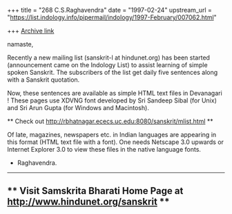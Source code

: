 +++
title = "268 C.S.Raghavendra"
date = "1997-02-24"
upstream_url = "https://list.indology.info/pipermail/indology/1997-February/007062.html"

+++
[Archive link](https://list.indology.info/pipermail/indology/1997-February/007062.html)

namaste,

Recently a new mailing list (sanskrit-l at hindunet.org) has been started
(announcement came on the Indology List) to assist learning of simple
spoken Sanskrit. The subscribers of the list get daily five sentences
along with a Sanskrit quotation.

Now, these sentences are available as simple HTML text files
in Devanagari ! These pages use XDVNG font developed by
Sri Sandeep Sibal (for Unix) and Sri Arun Gupta (for Windows and Macintosh).

** Check out http://rbhatnagar.ececs.uc.edu:8080/sanskrit/mlist.html **

Of late, magazines, newspapers etc. in Indian languages are appearing
in this format (HTML text file with a font). One needs Netscape 3.0
upwards or Internet Explorer 3.0 to view these files in the native
language fonts.

- Raghavendra.
---------------------------------------------------------------------------
** Visit Samskrita Bharati Home Page at http://www.hindunet.org/sanskrit **
---------------------------------------------------------------------------





